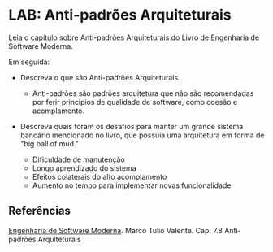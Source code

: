 
# LAB: Anti-padrões Arquiteturais

Leia o capítulo sobre Anti-padrões Arquiteturais do Livro de Engenharia de Software Moderna. 

Em seguida:

- Descreva o que são Anti-padrões Arquiteturais. 
  - Anti-padrões são padrões arquitetura que não são recomendadas por ferir princípios de qualidade de software, como coesão e acomplamento.

- Descreva quais foram os desafios para manter um grande sistema bancário mencionado no livro, que possuia uma arquitetura em forma de "big ball of mud."
  - Dificuldade de manutenção
  - Longo aprendizado do sistema
  - Efeitos colaterais do alto acomplamento
  - Aumento no tempo para implementar novas funcionalidade  

## Referências

[Engenharia de Software Moderna](https://engsoftmoderna.info/cap7.html#anti-padr%C3%B5es-arquiteturais). Marco Tulio Valente. Cap. 7.8 Anti-padrões Arquiteturais


